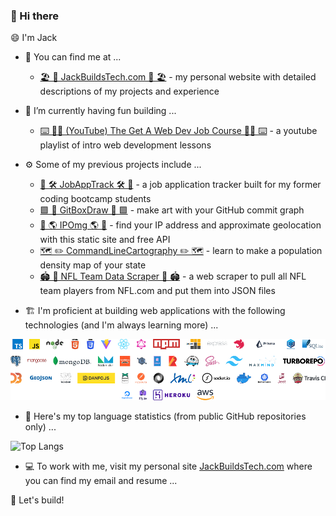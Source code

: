 ### 👋 Hi there

😄 I'm Jack

<!--
**sunspla-sh/sunspla-sh** is a ✨ _special_ ✨ repository because its `README.md` (this file) appears on your GitHub profile.

Here are some ideas to get you started:

- 🔭 I’m currently working on ...
- 🌱 I’m currently learning ...
- 👯 I’m looking to collaborate on ...
- 🤔 I’m looking for help with ...
- 💬 Ask me about ...
- 📫 How to reach me: ...
- 😄 Pronouns: ...
- ⚡ Fun fact: ...
-->

- 🔭 You can find me at ...
  - [🏖️ 🌅 JackBuildsTech.com 🌅 🏖️](https://jackbuildstech.com) - my personal website with detailed descriptions of my projects and experience


- 🧪 I’m currently having fun building ...
  - [⌨️ 🧑‍🏫 (YouTube) The Get A Web Dev Job Course 🧑‍🏫 ⌨️](https://www.youtube.com/playlist?list=PLgF6apjFR90209B4o06e8qpNV7qUC-bUD) - a youtube playlist of intro web development lessons


- ⚙️ Some of my previous projects include ...
  - [🏢 🛠️ JobAppTrack 🛠️ 🏢](https://github.com/sunspla-sh/simple-job-app-tracker-react) - a job application tracker built for my former coding bootcamp students
  - [🟩 🎨 GitBoxDraw 🎨 🟩](https://github.com/sunspla-sh/github-commit-text-generator) - make art with your GitHub commit graph
  - [📍 🌎 IPOmg 🌎 📍](https://github.com/sunspla-sh/ipomg-static) - find your IP address and approximate geolocation with this static site and free API
  - [🗺️ ✏️ CommandLineCartography ✏️ 🗺️](https://github.com/sunspla-sh/command-line-cartography-practice) - learn to make a population density map of your state
  - [🏟️ 🏈 NFL Team Data Scraper 🏈 🏟️](https://github.com/sunspla-sh/nfl-team-data-scraper) - a web scraper to pull all NFL team players from NFL.com and put them into JSON files
 
 - 🏗️ I'm proficient at building web applications with the following technologies (and I'm always learning more) ...
 
 ![A List of Technologies](tech-ts-borderless.png "Wow that's a lot of logos...")
 
 - 🧮 Here's my top language statistics (from public GitHub repositories only) ...

 ![Top Langs](https://github-readme-stats.vercel.app/api/top-langs/?username=sunspla-sh)
 
 - 💻 To work with me, visit my personal site [JackBuildsTech.com](https://jackbuildstech.com) where you can find my email and resume ...

🧰 Let's build!

<!-- [![Top Langs](https://github-readme-stats.vercel.app/api/top-langs/?username=sunspla-sh)](https://github.com/anuraghazra/github-readme-stats) -->
